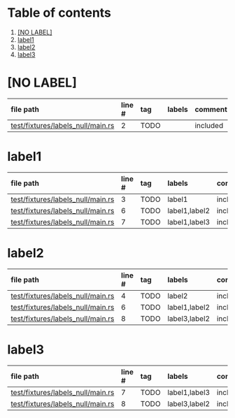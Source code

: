 # Table of contents

1. [[NO LABEL]](#1-0)
2. [label1](#1-1)
3. [label2](#1-2)
4. [label3](#1-3)

# [NO LABEL]<a id="1-0"></a>

| file path | line # | tag | labels | comment
|:----------|:-------|:----|:-------|:-------
| [test/fixtures/labels_null/main.rs](test/fixtures/labels_null/main.rs#L2) | 2 | TODO |  | included

# label1<a id="1-1"></a>

| file path | line # | tag | labels | comment
|:----------|:-------|:----|:-------|:-------
| [test/fixtures/labels_null/main.rs](test/fixtures/labels_null/main.rs#L3) | 3 | TODO | label1 | included
| [test/fixtures/labels_null/main.rs](test/fixtures/labels_null/main.rs#L6) | 6 | TODO | label1,label2 | included
| [test/fixtures/labels_null/main.rs](test/fixtures/labels_null/main.rs#L7) | 7 | TODO | label1,label3 | included

# label2<a id="1-2"></a>

| file path | line # | tag | labels | comment
|:----------|:-------|:----|:-------|:-------
| [test/fixtures/labels_null/main.rs](test/fixtures/labels_null/main.rs#L4) | 4 | TODO | label2 | included
| [test/fixtures/labels_null/main.rs](test/fixtures/labels_null/main.rs#L6) | 6 | TODO | label1,label2 | included
| [test/fixtures/labels_null/main.rs](test/fixtures/labels_null/main.rs#L8) | 8 | TODO | label3,label2 | included

# label3<a id="1-3"></a>

| file path | line # | tag | labels | comment
|:----------|:-------|:----|:-------|:-------
| [test/fixtures/labels_null/main.rs](test/fixtures/labels_null/main.rs#L7) | 7 | TODO | label1,label3 | included
| [test/fixtures/labels_null/main.rs](test/fixtures/labels_null/main.rs#L8) | 8 | TODO | label3,label2 | included
